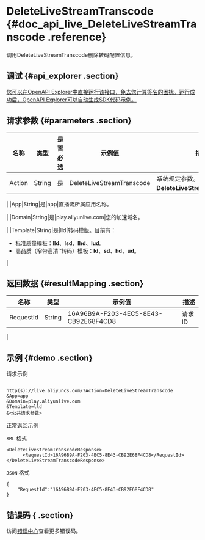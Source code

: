 # DeleteLiveStreamTranscode {#doc_api_live_DeleteLiveStreamTranscode .reference}

调用DeleteLiveStreamTranscode删除转码配置信息。

## 调试 {#api_explorer .section}

[您可以在OpenAPI Explorer中直接运行该接口，免去您计算签名的困扰。运行成功后，OpenAPI Explorer可以自动生成SDK代码示例。](https://api.aliyun.com/#product=live&api=DeleteLiveStreamTranscode&type=RPC&version=2016-11-01)

## 请求参数 {#parameters .section}

|名称|类型|是否必选|示例值|描述|
|--|--|----|---|--|
|Action|String|是|DeleteLiveStreamTranscode|系统规定参数。取值：**DeleteLiveStreamTranscode**。

 |
|App|String|是|app|直播流所属应用名称。

 |
|Domain|String|是|play.aliyunlive.com|您的加速域名。

 |
|Template|String|是|lld|转码模版。目前有：

 -   标准质量模板：**lld**、**lsd**、**lhd**、**lud**。
-   高品质（窄带高清™转码）模板：**ld**、**sd**、**hd**、**ud**。

 |

## 返回数据 {#resultMapping .section}

|名称|类型|示例值|描述|
|--|--|---|--|
|RequestId|String|16A96B9A-F203-4EC5-8E43-CB92E68F4CD8|请求ID

 |

## 示例 {#demo .section}

请求示例

``` {#request_demo}

http(s)://live.aliyuncs.com/?Action=DeleteLiveStreamTranscode
&App=app
&Domain=play.aliyunlive.com
&Template=lld
&<公共请求参数>

```

正常返回示例

`XML` 格式

``` {#xml_return_success_demo}
<DeleteLiveStreamTranscodeResponse>
	  <RequestId>16A96B9A-F203-4EC5-8E43-CB92E68F4CD8</RequestId>
</DeleteLiveStreamTranscodeResponse>
```

`JSON` 格式

``` {#json_return_success_demo}
{
	"RequestId":"16A96B9A-F203-4EC5-8E43-CB92E68F4CD8"
}
```

## 错误码 { .section}

访问[错误中心](https://error-center.aliyun.com/status/product/live)查看更多错误码。

